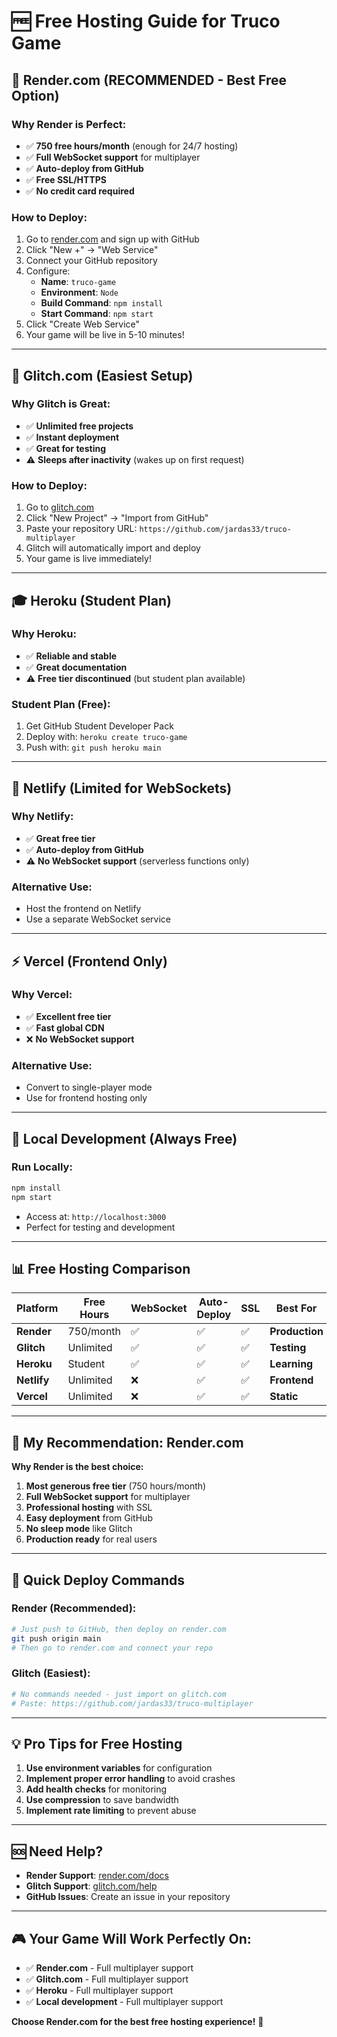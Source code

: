 # 🆓 Free Hosting Guide for Truco Game

## 🚀 **Render.com (RECOMMENDED - Best Free Option)**

### Why Render is Perfect:
- ✅ **750 free hours/month** (enough for 24/7 hosting)
- ✅ **Full WebSocket support** for multiplayer
- ✅ **Auto-deploy from GitHub**
- ✅ **Free SSL/HTTPS**
- ✅ **No credit card required**

### How to Deploy:
1. Go to [render.com](https://render.com) and sign up with GitHub
2. Click "New +" → "Web Service"
3. Connect your GitHub repository
4. Configure:
   - **Name**: `truco-game`
   - **Environment**: `Node`
   - **Build Command**: `npm install`
   - **Start Command**: `npm start`
5. Click "Create Web Service"
6. Your game will be live in 5-10 minutes!

---

## 🌟 **Glitch.com (Easiest Setup)**

### Why Glitch is Great:
- ✅ **Unlimited free projects**
- ✅ **Instant deployment**
- ✅ **Great for testing**
- ⚠️ **Sleeps after inactivity** (wakes up on first request)

### How to Deploy:
1. Go to [glitch.com](https://glitch.com)
2. Click "New Project" → "Import from GitHub"
3. Paste your repository URL: `https://github.com/jardas33/truco-multiplayer`
4. Glitch will automatically import and deploy
5. Your game is live immediately!

---

## 🎓 **Heroku (Student Plan)**

### Why Heroku:
- ✅ **Reliable and stable**
- ✅ **Great documentation**
- ⚠️ **Free tier discontinued** (but student plan available)

### Student Plan (Free):
1. Get GitHub Student Developer Pack
2. Deploy with: `heroku create truco-game`
3. Push with: `git push heroku main`

---

## 📱 **Netlify (Limited for WebSockets)**

### Why Netlify:
- ✅ **Great free tier**
- ✅ **Auto-deploy from GitHub**
- ⚠️ **No WebSocket support** (serverless functions only)

### Alternative Use:
- Host the frontend on Netlify
- Use a separate WebSocket service

---

## ⚡ **Vercel (Frontend Only)**

### Why Vercel:
- ✅ **Excellent free tier**
- ✅ **Fast global CDN**
- ❌ **No WebSocket support**

### Alternative Use:
- Convert to single-player mode
- Use for frontend hosting only

---

## 🔧 **Local Development (Always Free)**

### Run Locally:
```bash
npm install
npm start
```
- Access at: `http://localhost:3000`
- Perfect for testing and development

---

## 📊 **Free Hosting Comparison**

| Platform | Free Hours | WebSocket | Auto-Deploy | SSL | Best For |
|----------|------------|-----------|-------------|-----|----------|
| **Render** | 750/month | ✅ | ✅ | ✅ | **Production** |
| **Glitch** | Unlimited | ✅ | ✅ | ✅ | **Testing** |
| **Heroku** | Student | ✅ | ✅ | ✅ | **Learning** |
| **Netlify** | Unlimited | ❌ | ✅ | ✅ | **Frontend** |
| **Vercel** | Unlimited | ❌ | ✅ | ✅ | **Static** |

---

## 🎯 **My Recommendation: Render.com**

**Why Render is the best choice:**
1. **Most generous free tier** (750 hours/month)
2. **Full WebSocket support** for multiplayer
3. **Professional hosting** with SSL
4. **Easy deployment** from GitHub
5. **No sleep mode** like Glitch
6. **Production ready** for real users

---

## 🚀 **Quick Deploy Commands**

### Render (Recommended):
```bash
# Just push to GitHub, then deploy on render.com
git push origin main
# Then go to render.com and connect your repo
```

### Glitch (Easiest):
```bash
# No commands needed - just import on glitch.com
# Paste: https://github.com/jardas33/truco-multiplayer
```

---

## 💡 **Pro Tips for Free Hosting**

1. **Use environment variables** for configuration
2. **Implement proper error handling** to avoid crashes
3. **Add health checks** for monitoring
4. **Use compression** to save bandwidth
5. **Implement rate limiting** to prevent abuse

---

## 🆘 **Need Help?**

- **Render Support**: [render.com/docs](https://render.com/docs)
- **Glitch Support**: [glitch.com/help](https://glitch.com/help)
- **GitHub Issues**: Create an issue in your repository

---

## 🎮 **Your Game Will Work Perfectly On:**

- ✅ **Render.com** - Full multiplayer support
- ✅ **Glitch.com** - Full multiplayer support  
- ✅ **Heroku** - Full multiplayer support
- ✅ **Local development** - Full multiplayer support

**Choose Render.com for the best free hosting experience!** 🚀
